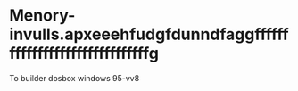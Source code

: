 # Menory-invulls.apxeeehfudgfdunndfaggfffffffffffffffffffffffffffffffg
To builder dosbox windows 95-vv8
